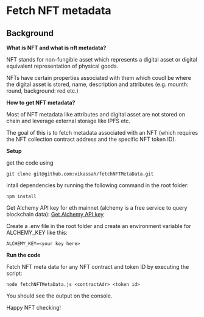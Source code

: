 # Fetch NFT metadata 

## Background

**What is NFT and what is nft metadata?**

NFT stands for non-fungible asset which represents a digital asset or digital equivalent representation of physical goods.

NFTs have certain properties associated with them which coudl be where the digital asset is stored, name, description and attributes (e.g. mounth: round, background: red etc.)

**How to get NFT metadata?**

Most of NFT metadata like attributes and digital asset are not stored on chain and leverage external storage like IPFS etc.

The goal of this is to fetch metadata associated with an NFT (which requires the NFT collection contract address and the specific NFT token ID). 

**Setup**

get the code using

`git clone git@github.com:vikassah/fetchNFTMetaData.git`

intall dependencies by running the following command in the root folder:

`npm install`

Get Alchemy API key for eth mainnet (alchemy is a free service to query blockchain data):
[Get Alchemy API key](https://medium.com/alchemy-api/getting-started-with-ethereum-development-using-alchemy-c3d6a45c567f)

Create a .env file in the root folder and create an environment variable for ALCHEMY_KEY like this:

`ALCHEMY_KEY=<your key here>`

**Run the code**

Fetch NFT meta data for any NFT contract and token ID by executing the script:

`node fetchNFTMetaData.js <contractAdr> <token id>`

You should see the output on the console.

Happy NFT checking!

